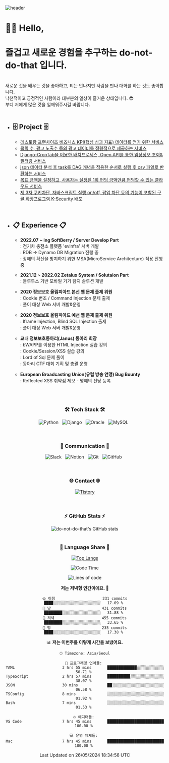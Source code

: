 ![header](https://capsule-render.vercel.app/api?type=waving&color=auto&height=300&section=header&text=do-not-do-that&fontSize=90&animation=fadeIn&fontAlignY=38&descAlignY=55&descAlign=65)


# 👩‍💻 Hello, 
# 즐겁고 새로운 경험을 추구하는 do-not-do-that 입니다.

<br>
새로운 것을 배우는 것을 좋아하고, 티는 안나지만 사람을 만나 대화를 하는 것도 좋아합니다.<br>
낙천적이고 긍정적인 사람이라 대부분의 일상이 즐거운 상태입니다. 😎<br>
부디 저에게 많은 것을 일깨워주시길 바랍니다.
<br><br>

* ## :file_cabinet: **Project** :file_cabinet:

  * [레스토랑 프랜차이즈 비즈니스 KPI(핵심 성과 지표) 데이터를 얻기 위한 서비스](https://github.com/do-not-do-that/02_BearRobotics_C)
  * [클릭 수, 광고 노출수 등의 광고 데이터를 정량적으로 제공하는 서비스](https://github.com/do-not-do-that/01_Madup_C)
  * [Django-CronTab을 이용한 배치프로세스, Open API를 통한 임상정보 조회&필터링 서비스](https://github.com/do-not-do-that/03_HumanScape_C)
  * [json 데이터 분석 후 task를 DAG 개념을 적용한 순서로 실행 후 csv 파일로 반환하는 서비스 ](https://github.com/do-not-do-that/04_MoaData_C)
  * [목표 금액을 설정하고, 사용자는 설정된 1회 펀딩 금액만큼 펀딩할 수 있는 클라우드 서비스](https://github.com/do-not-do-that/crowd_funding_service_restapi)
  * [제 3자 쿠키차단, 자바스크립트 실행 on/off, 팝업 차단 등의 기능이 포함된 구글 확장프로그램 K-Security 배포](https://chrome.google.com/webstore/detail/k-security/gcommmecfghaeoefdppanocimgijdmmi?hl=ko)

<br>

* ## :clipboard: **Experience** :clipboard:
  * **2022.07 ~ ing SoftBerry / Server Develop Part**
  <br>: 전기차 충전소 플랫폼 'evinfra' 서버 개발
  <br>: RDB -> Dynamo DB Migration 진행 중
  <br>: 장애의 확산을 방지하기 위한 MSA(MicroService Architecture) 적용 진행 중
  

  * **2021.12 ~ 2022.02 Zetalux System / Solutaion Part**
  <br>: 블루투스 기반 모바일 기기 탐지 솔루션 개발
  
  * **2020 정보보호 올림피아드 본선 웹 문제 출제 위원**
  <br>: Cookie 변조 / Command Injection 문제 출제
  <br>: 풀이 대상 Web 서버 개발&운영
  
  * **2020 정보보호 올림피아드 예선 웹 문제 출제 위원**
  <br>: Iframe Injection, Blind SQL Injection 출제
  <br>: 풀이 대상 Web 서버 개발&운영
  
  * **교내 정보보호동아리(Janus) 동아리 회장**
  <br>: bWAPP를 이용한 HTML Injection 실습 강의
  <br>: Cookie/Session/XSS 실습 강의
  <br>: Lord of Sql 문제 풀이
  <br>: 동아리 CTF 대회 기획 및 총괄 운영
  
  * **European Broadcasting Union(유럽 방송 연맹) Bug Bounty**
  <br>: Reflected XSS 취약점 제보 - 명예의 전당 등록
  
<br><br>
<h3 align="center">
    🛠 Tech Stack 🛠
</h3>

<div align="center">
  <img alt="Python" src ="https://img.shields.io/badge/Python-3776AB.svg?&style=for-the-badge&logo=Python&logoColor=white"/> &nbsp
  <img alt="Django" src ="https://img.shields.io/badge/Django-092E20.svg?&style=for-the-badge&logo=Django&logoColor=white"/> &nbsp
  <img alt="Oracle" src ="https://img.shields.io/badge/Oracle-F80000.svg?&style=for-the-badge&logo=Oracle&logoColor=white"/> &nbsp
  <img alt="MySQL" src ="https://img.shields.io/badge/MySQL-4479A1.svg?&style=for-the-badge&logo=MySQL&logoColor=white"/> &nbsp
</div>
<br><br>
<h3 align="center">
   💬 Communication 💬
</h3>
<div align="center">
  <img alt="Slack" src ="https://img.shields.io/badge/Slack-4A154B.svg?&style=for-the-badge&logo=Slack&logoColor=white"/> &nbsp
  <img alt="Notion" src ="https://img.shields.io/badge/Notion-000000.svg?&style=for-the-badge&logo=Notion&logoColor=white"/> &nbsp
  <img alt="Git" src ="https://img.shields.io/badge/Git-F05032.svg?&style=for-the-badge&logo=Git&logoColor=white"/> &nbsp
  <img alt="GitHub" src ="https://img.shields.io/badge/GitHub-181717.svg?&style=for-the-badge&logo=GitHub&logoColor=white"/> &nbsp
  
</div>
<br><br>
<h3 align="center">
 🌐 Contact 🌐
</h3>
<div align="center">
  <a href="https://ffoorreeuunn.tistory.com/"><img alt="Tistory" src ="https://img.shields.io/badge/Tistory-09B3AF.svg?&style=for-the-badge&logo=Storyblok&logoColor=white"/></a>
</div>
<br><br>
<div align="center">
  <h3 align="center">
 ⚡ GitHub Stats ⚡
</h3>

![do-not-do-that's GitHub stats](https://github-readme-stats.vercel.app/api?username=do-not-do-that&show_icons=true&theme=great-gatsby)
<br><br>
  <h3 align="center">
  🌱 Language Share 🌱
</h3>

[![Top Langs](https://github-readme-stats.vercel.app/api/top-langs/?username=do-not-do-that&layout=compact&theme=github_dark&langs_count=5)](https://github.com/anuraghazra/github-readme-stats)
  <!--START_SECTION:waka-->
![Code Time](http://img.shields.io/badge/Code%20Time-1%2C214%20hrs%203%20mins-blue)

![Lines of code](https://img.shields.io/badge/%EC%A0%80%EB%8A%94%20%EC%97%AC%ED%83%9C%EA%B9%8C%EC%A7%80%20-359.3%20thousand%20%EC%A4%84%EC%9D%98%20%EC%BD%94%EB%93%9C%EB%A5%BC%20%EC%9E%91%EC%84%B1%ED%96%88%EC%96%B4%EC%9A%94.-blue)

**저는 저녁형 인간이에요. 🦉** 

```text
🌞 아침                     231 commits         ████░░░░░░░░░░░░░░░░░░░░░   17.09 % 
🌆 낮　                     431 commits         ████████░░░░░░░░░░░░░░░░░   31.88 % 
🌃 저녁                     455 commits         ████████░░░░░░░░░░░░░░░░░   33.65 % 
🌙 밤　                     235 commits         ████░░░░░░░░░░░░░░░░░░░░░   17.38 % 
```


📊 **저는 이번주를 이렇게 시간을 보냈어요.** 

```text
🕑︎ Timezone: Asia/Seoul

💬 프로그래밍 언어들: 
YAML                     3 hrs 55 mins       █████████████░░░░░░░░░░░░   50.71 % 
TypeScript               2 hrs 57 mins       ██████████░░░░░░░░░░░░░░░   38.07 % 
JSON                     30 mins             ██░░░░░░░░░░░░░░░░░░░░░░░   06.58 % 
TSConfig                 8 mins              ░░░░░░░░░░░░░░░░░░░░░░░░░   01.92 % 
Bash                     7 mins              ░░░░░░░░░░░░░░░░░░░░░░░░░   01.53 % 

🔥 에디터들: 
VS Code                  7 hrs 45 mins       █████████████████████████   100.00 % 

💻 운영 체제들: 
Mac                      7 hrs 45 mins       █████████████████████████   100.00 % 
```


 Last Updated on 26/05/2024 18:34:56 UTC
<!--END_SECTION:waka-->
  

